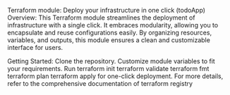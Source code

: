 Terraform module: Deploy your infrastructure in one click (todoApp)
Overview:
This Terraform module streamlines the deployment of infrastructure with a single click. It embraces modularity, allowing you to encapsulate and reuse configurations easily. By organizing resources, variables, and outputs, this module ensures a clean and customizable interface for users.

Getting Started:
Clone the repository.
Customize module variables to fit your requirements.
Run terraform init
terraform validate
terraform fmt
terraform plan
terraform apply for one-click deployment.
For more details, refer to the comprehensive documentation of terraform registry
